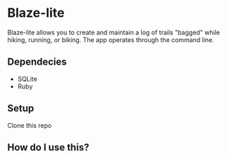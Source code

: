 Blaze-lite
==========

Blaze-lite allows you to create and maintain a log of trails "bagged" while hiking, running, or biking. The app operates through the command line.

Dependecies
-----------

- SQLite
- Ruby

Setup
-----

Clone this repo

How do I use this?
------------------
